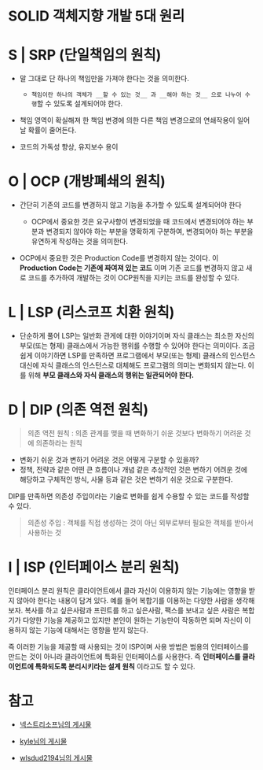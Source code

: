 # SOLID 객체지향 개발 5대 원리

# S | SRP (단일책임의 원칙)

- 말 그대로 단 하나의 책임만을 가져야 한다는 것을 의미한다.
  - `책임이란 하나의 객체가 __할 수 있는 것__ 과 __해야 하는 것__ 으로 나누어 수행`할 수 있도록 설계되어야 한다.

- 책임 영역이 확실해져 한 책임 변경에 의한 다른 책임 변경으로의 연쇄작용이 일어날 확률이 줄어든다.

- 코드의 가독성 향상, 유지보수 용이

# O | OCP (개방폐쇄의 원칙)

- 간단히 기존의 코드를 변경하지 않고 기능을 추가할 수 있도록 설계되어야 한다
  - OCP에서 중요한 것은 요구사항이 변경되었을 때 코드에서 변경되어야 하는 부분과 변경되지 않아야 하는 부분을 명확하게 구분하여, 변경되어야 하는 부분을 유연하게 작성하는 것을 의미한다.

- OCP에서 중요한 것은 Production Code를 변경하지 않는 것이다. 이 __Production Code는 기존에 짜여져 있는 코드__ 이며 기존 코드를 변경하지 않고 새로 코드를 추가하여 개발하는 것이 OCP원칙을 지키는 코드를 완성할 수 있다.
# L | LSP (리스코프 치환 원칙)

- 단순하게 풀어 LSP는 일반화 관게에 대한 이야기이며 자식 클래스는 최소한 자신의 부모(또는 형제) 클래스에서 가능한 행위를 수행할 수 있어야 한다는 의미이다. 조금 쉽게 이야기하면 LSP를 만족하면 프로그램에서 부모(또는 형제) 클래스의 인스턴스 대신에 자식 클래스의 인스턴스로 대체해도 프로그램의 의미는 변화되지 않는다. 이를 위해 __부모 클래스와 자식 클래스의 행위는 일관되어야 한다.__

# D | DIP (의존 역전 원칙)
> 의존 역전 원칙 : 의존 관계를 맺을 때 변화하기 쉬운 것보다 변화하기 어려운 것에 의존하라는 원칙

- 변화기 쉬운 것과 변하기 어려운 것은 어떻게 구분할 수 있을까?
- 정책, 전략과 같은 어떤 큰 흐름이나 개념 같은 추상적인 것은 변하기 어려운 것에 해당하고 구체적인 방식, 사물 등과 같은 것은 변하기 쉬운 것으로 구분한다.

DIP를 만족하면 의존성 주입이라는 기술로 변화를 쉽게 수용할 수 있는 코드를 작성할 수 있다. 

> 의존성 주입 : 객체를 직접 생성하는 것이 아닌 외부로부터 필요한 객체를 받아서 사용하는 것

# I | ISP (인터페이스 분리 원칙)

인터페이스 분리 원칙은 클라이언트에서 클라 자신이 이용하지 않는 기능에는 영향을 받지 않아야 한다는 내용이 담겨 있다. 예를 들어 복합기를 이용하는 다양한 사람을 생각해보자. 복사를 하고 싶은사람과 프린트를 하고 싶은사람, 팩스를 보내고 싶은 사람은 복합기가 다양한 기능을 제공하고 있지만 본인이 원하는 기능만이 작동하면 되며 자신이 이용하지 않는 기능에 대해서는 영향을 받지 않는다.

즉 이러한 기능을 제공할 때 사용되는 것이 ISP이며 사용 방법은 범용의 인터페이스를 만드는 것이 아니라 클라이언트에 특화된 인터페이스를 사용한다. 즉 __인터페이스를 클라이언트에 특화되도록 분리시키라는 설계 원칙__ 이라고도 할 수 있다.


# 참고

* [넥스트리소프님의 게시물](https://www.nextree.co.kr/p6960/)

* [kyle님의 게시물](https://velog.io/@kyle/%EA%B0%9D%EC%B2%B4%EC%A7%80%ED%96%A5-SOLID-%EC%9B%90%EC%B9%99-%EC%9D%B4%EB%9E%80)

* [wlsdud2194님의 게시물](https://velog.io/@wlsdud2194/what-is-di)